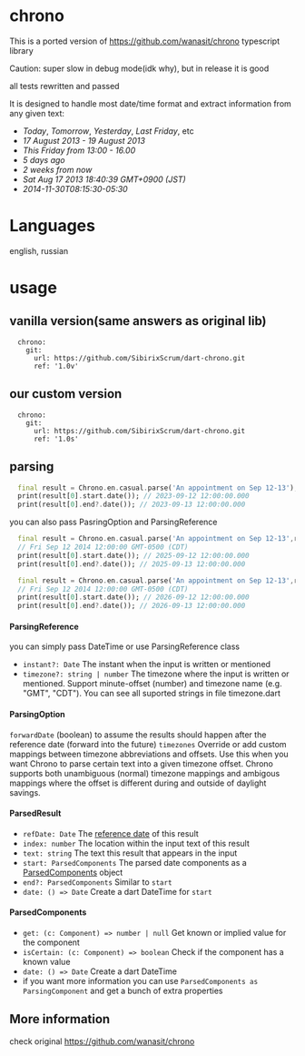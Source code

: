 # chrono

This is a ported version of https://github.com/wanasit/chrono typescript library 

Caution: super slow in debug mode(idk why), but in release it is good

all tests rewritten and passed

It is designed to handle most date/time format and extract information from any given text:

* _Today_, _Tomorrow_, _Yesterday_, _Last Friday_, etc
* _17 August 2013 - 19 August 2013_
* _This Friday from 13:00 - 16.00_
* _5 days ago_
* _2 weeks from now_
* _Sat Aug 17 2013 18:40:39 GMT+0900 (JST)_
* _2014-11-30T08:15:30-05:30_

# Languages

english, russian

# usage

## vanilla version(same answers as original lib)
```
  chrono:
    git:
      url: https://github.com/SibirixScrum/dart-chrono.git
      ref: '1.0v'
```
## our custom version
```
  chrono:
    git:
      url: https://github.com/SibirixScrum/dart-chrono.git
      ref: '1.0s'
```
## parsing
```dart
  final result = Chrono.en.casual.parse('An appointment on Sep 12-13'); // now is 2023-09-29
  print(result[0].start.date()); // 2023-09-12 12:00:00.000
  print(result[0].end?.date()); // 2023-09-13 12:00:00.000
```
you can also pass PasringOption and ParsingReference
```dart
  final result = Chrono.en.casual.parse('An appointment on Sep 12-13',referenceDate: DateTime(2025,9,20));
  // Fri Sep 12 2014 12:00:00 GMT-0500 (CDT)
  print(result[0].start.date()); // 2025-09-12 12:00:00.000
  print(result[0].end?.date()); // 2025-09-13 12:00:00.000
```

```dart
  final result = Chrono.en.casual.parse('An appointment on Sep 12-13',referenceDate: DateTime(2025,9,20),option: ParsingOption(forwardDate: true));
  // Fri Sep 12 2014 12:00:00 GMT-0500 (CDT)
  print(result[0].start.date()); // 2026-09-12 12:00:00.000
  print(result[0].end?.date()); // 2026-09-13 12:00:00.000
```
#### ParsingReference

you can simply pass DateTime or use ParsingReference class

* `instant?: Date` The instant when the input is written or mentioned
* `timezone?: string | number` The timezone where the input is written or mentioned. 
  Support minute-offset (number) and timezone name (e.g. "GMT", "CDT"). You can see all suported strings in file timezone.dart

#### ParsingOption

`forwardDate` (boolean) to assume the results should happen after the reference date (forward into the future)
`timezones` Override or add custom mappings between timezone abbreviations and offsets. Use this when you want Chrono to parse certain text into a given timezone offset. Chrono supports both unambiguous (normal) timezone mappings and ambigous mappings where the offset is different during and outside of daylight savings.

#### ParsedResult
* `refDate: Date` The [reference date](#reference-date) of this result
* `index: number` The location within the input text of this result  
* `text: string`  The text this result that appears in the input 
* `start: ParsedComponents` The parsed date components as a [ParsedComponents](#parsedcomponents) object
* `end?: ParsedComponents`  Similar to `start`
* `date: () => Date` Create a dart DateTime for `start`

#### ParsedComponents
* `get: (c: Component) => number | null`    Get known or implied value for the component
* `isCertain: (c: Component) => boolean`    Check if the component has a known value
* `date: () => Date`    Create a dart DateTime
* if you want more information you can use `ParsedComponents as ParsingComponent` and get a bunch of extra properties


## More information

check original https://github.com/wanasit/chrono




